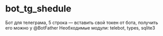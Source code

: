 # bot_tg_shedule
Бот для телеграма, 5 строка — вставить свой токен от бота, получить его можно у @BotFather
Необходимые модули: telebot, types, sqlite3
